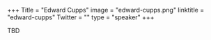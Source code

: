 +++
Title = "Edward Cupps"
image = "edward-cupps.png"
linktitle = "edward-cupps"
Twitter = ""
type = "speaker"
+++

TBD